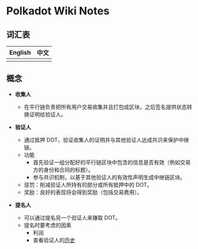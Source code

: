 # Polkadot Wiki Notes

## 词汇表

| English | 中文 |
| ------- | ---- |
|         |      |

 

## 概念

- **收集人**
  - 在平行链负责把所有用户交易收集并且打包成区块，之后签名提供状态转换证明给验证人。
- **验证人**
  - 通过抵押 DOT，验证收集人的证明并与其他验证人达成共识来保护中继链。
  - 功能
    - 首先验证一组分配好的平行链区块中包含的信息是否有效（例如交易方的身份和合同的标题）。
    - 参与共识机制，以基于其他验证人的有效性声明生成中继链区块。
  - 惩罚：削减验证人所持有的部分或所有抵押中的 DOT。
  - 奖励：良好的表现将会得到奖励（包括交易费用）。

- **提名人**
  - 可以通过提名另一个验证人来赚取 DOT。
  - 提名时要考虑的因素
    - 利润
    - 查看验证人的[历史](https://polkadot.js.org/apps/#/staking/query/CmD9vaMYoiKe7HiFnfkftwvhKbxN9bhyjcDrfFRGbifJEG8)
